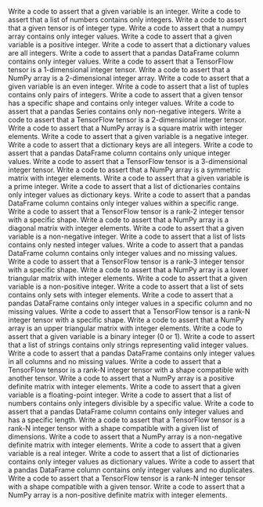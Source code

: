 Write a code to assert that a given variable is an integer.
Write a code to assert that a list of numbers contains only integers.
Write a code to assert that a given tensor is of integer type.
Write a code to assert that a numpy array contains only integer values.
Write a code to assert that a given variable is a positive integer.
Write a code to assert that a dictionary values are all integers.
Write a code to assert that a pandas DataFrame column contains only integer values.
Write a code to assert that a TensorFlow tensor is a 1-dimensional integer tensor.
Write a code to assert that a NumPy array is a 2-dimensional integer array.
Write a code to assert that a given variable is an even integer.
Write a code to assert that a list of tuples contains only pairs of integers.
Write a code to assert that a given tensor has a specific shape and contains only integer values.
Write a code to assert that a pandas Series contains only non-negative integers.
Write a code to assert that a TensorFlow tensor is a 2-dimensional integer tensor.
Write a code to assert that a NumPy array is a square matrix with integer elements.
Write a code to assert that a given variable is a negative integer.
Write a code to assert that a dictionary keys are all integers.
Write a code to assert that a pandas DataFrame column contains only unique integer values.
Write a code to assert that a TensorFlow tensor is a 3-dimensional integer tensor.
Write a code to assert that a NumPy array is a symmetric matrix with integer elements.
Write a code to assert that a given variable is a prime integer.
Write a code to assert that a list of dictionaries contains only integer values as dictionary keys.
Write a code to assert that a pandas DataFrame column contains only integer values within a specific range.
Write a code to assert that a TensorFlow tensor is a rank-2 integer tensor with a specific shape.
Write a code to assert that a NumPy array is a diagonal matrix with integer elements.
Write a code to assert that a given variable is a non-negative integer.
Write a code to assert that a list of lists contains only nested integer values.
Write a code to assert that a pandas DataFrame column contains only integer values and no missing values.
Write a code to assert that a TensorFlow tensor is a rank-3 integer tensor with a specific shape.
Write a code to assert that a NumPy array is a lower triangular matrix with integer elements.
Write a code to assert that a given variable is a non-positive integer.
Write a code to assert that a list of sets contains only sets with integer elements.
Write a code to assert that a pandas DataFrame contains only integer values in a specific column and no missing values.
Write a code to assert that a TensorFlow tensor is a rank-N integer tensor with a specific shape.
Write a code to assert that a NumPy array is an upper triangular matrix with integer elements.
Write a code to assert that a given variable is a binary integer (0 or 1).
Write a code to assert that a list of strings contains only strings representing valid integer values.
Write a code to assert that a pandas DataFrame contains only integer values in all columns and no missing values.
Write a code to assert that a TensorFlow tensor is a rank-N integer tensor with a shape compatible with another tensor.
Write a code to assert that a NumPy array is a positive definite matrix with integer elements.
Write a code to assert that a given variable is a floating-point integer.
Write a code to assert that a list of numbers contains only integers divisible by a specific value.
Write a code to assert that a pandas DataFrame column contains only integer values and has a specific length.
Write a code to assert that a TensorFlow tensor is a rank-N integer tensor with a shape compatible with a given list of dimensions.
Write a code to assert that a NumPy array is a non-negative definite matrix with integer elements.
Write a code to assert that a given variable is a real integer.
Write a code to assert that a list of dictionaries contains only integer values as dictionary values.
Write a code to assert that a pandas DataFrame column contains only integer values and no duplicates.
Write a code to assert that a TensorFlow tensor is a rank-N integer tensor with a shape compatible with a given tensor.
Write a code to assert that a NumPy array is a non-positive definite matrix with integer elements.